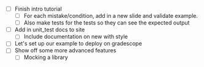 - [ ] Finish intro tutorial
  - [ ] For each mistake/condition, add in a new slide and validate example.
  - [ ] Also make tests for the tests so they can see the expected output
- [ ] Add in unit_test docs to site
  - [ ] Include documentation on new with style
- [ ] Let's set up our example to deploy on gradescope
- [ ] Show off some more advanced features
  - [ ] Mocking a library